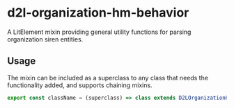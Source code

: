 # d2l-organization-hm-behavior

A LitElement mixin providing general utility functions for parsing organization siren entities.

## Usage
The mixin can be included as a superclass to any class that needs the functionality added, and supports chaining mixins.

```js
export const className = (superclass) => class extends D2LOrganizationHMBehaviorMixin(superclass)
```
